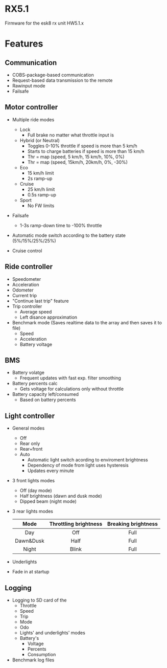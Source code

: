 # RX5.1
Firmware for the esk8 rx unit HW5.1.x

# Features
## Communication

- COBS-package-based communication
- Request-based data transmission to the remote
- Rawinput mode
- Failsafe

## Motor controller

- Multiple ride modes
  - Lock
    - Full brake no matter what throttle input is
  - Hybrid (or Neutral)
    - Toggles 0-10% throttle if speed is more than 5 km/h
    - Starts to charge batteries if speed is more than 15 km/h
    - Thr = map (speed, 5 km/h, 15 km/h, 10%, 0%)
    - Thr = map (speed, 15km/h, 20km/h, 0%, -30%)
  - Eco
    - 15 km/h limit
    - 2s ramp-up
  - Cruise 
    - 25 km/h limit 
    - 0.5s ramp-up
  - Sport 
    - No FW limits
  
- Failsafe
  - 1-3s ramp-down time to -100% throttle
- Automatic mode switch according to the battery state (5%/15%/25%/25%)
- Cruise control

## Ride controller

- Speedometer
- Acceleration
- Odometer
- Current trip
- "Continue last trip" feature
- Trip controller
  - Average speed
  - Left disance approximation
- Benchmark mode (Saves realtime data to the array and then saves it to file)
  - Speed
  - Acceleration
  - Battery voltage

## BMS

- Battery volatge
   - Frequent updates with fast exp. filter smoothing
- Battery percents calc
  - Gets voltage for calculations only without throttle
- Battery capacity left/consumed
  - Based on battery percents

## Light controller

- General modes
  - Off
  - Rear only
  - Rear+front
  - Auto 
    - Automatic light switch acording  to enviroment brightness
    - Dependency of mode from light uses hysteresis
    - Updates every minute
- 3 front lights modes
  - Off             (day           mode)
  - Half brightness (dawn and dusk mode)
  - Dipped beam     (night         mode)
- 3 rear lights modes
  
  | Mode      | Throttling brightness| Breaking brightness |    
  |:---------:|:--------------------:|:-------------------:|
  | Day       |         Off          |         Full        |
  | Dawn&Dusk |         Half         |         Full        |
  | Night     |         Blink        |         Full        |
  
- Underlights

- Fade in at startup

## Logging

- Logging to SD card of the
  - Throttle
  - Speed
  - Trip
  - Mode
  - Odo
  - Lights' and underlights' modes
  - Battery's
    - Voltage
    - Percents
    - Consumption
- Benchmark log files
